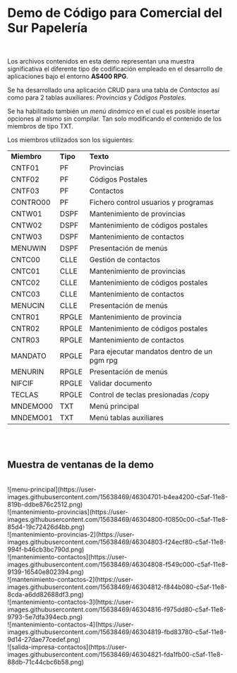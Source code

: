 <h1>Demo de Código para Comercial del Sur Papelería </h1><br>

<p>
Los archivos contenidos en esta demo representan una muestra significativa el diferente tipo de codificación empleado en el desarrollo
de aplicaciones bajo el entorno <b>AS400 RPG</b>. 
</p>
<p>
Se ha desarrollado una aplicación CRUD para una tabla de <em>Contactos</em> así como para 2 tablas auxiliares: <em>Provincias</em> y <em>Códigos Postales</em>. 
</p>
<p>
Se ha habilitado también un <em>menú dinámico</em> en el cual es posible insertar opciones al mismo sin compilar. Tan solo modificando el contenido
de los miembros de tipo TXT.
</p>

<p>
Los miembros utilizados son los siguientes:
</p>
<table>
<tr><td><b>Miembro</b></td>     <td><b>Tipo</b></td>        <td><b>Texto</b></td>
<tr><td>CNTF01</td>      <td>PF</td>         <td> Provincias</td></tr>                                         
<tr><td>CNTF02</td>      <td>PF</td>         <td>Códigos Postales</td></tr>                                   
<tr><td>CNTF03</td>      <td>PF</td>          <td>Contactos</td></tr>   
<tr><td>CONTRO00</td>    <td>PF</td>          <td>Fichero control usuarios y programas</td></tr>               
<tr><td>CNTW01</td>      <td>DSPF</td>        <td>Mantenimiento de provincias</td></tr>                        
<tr><td>CNTW02</td>      <td>DSPF</td>        <td>Mantenimiento de códigos postales</td></tr>                  
<tr><td>CNTW03</td>      <td>DSPF</td>        <td>Mantenimiento de contactos</td></tr>                         
<tr><td>MENUWIN</td>     <td>DSPF</td>        <td>Presentación de menús</td></tr>                              
<tr><td>CNTC00</td>      <td>CLLE</td>        <td>Gestión de contactos</td></tr>                              
<tr><td>CNTC01</td>      <td>CLLE</td>        <td>Mantenimiento de provincias</td></tr>                        
<tr><td>CNTC02</td>      <td>CLLE</td>        <td>Mantenimiento de códigos postales</td></tr>                  
<tr><td>CNTC03</td>      <td>CLLE</td>        <td>Mantenimiento de contactos</td></tr>                         
<tr><td>MENUCIN</td>     <td>CLLE</td>        <td>Presentación de menús</td></tr>      
<tr><td>CNTR01</td>     <td>RPGLE</td>       <td>Mantenimiento de provincia</td></tr>                        
<tr><td>CNTR02</td>     <td>RPGLE</td>       <td>Mantenimiento de códigos postales </td></tr>                 
<tr><td>CNTR03</td>      <td>RPGLE</td>       <td>Mantenimiento de contactos</td></tr>                         
<tr><td>MANDATO</td>     <td>RPGLE</td>       <td>Para ejecutar mandatos dentro de un pgm rpg</td></tr>        
<tr><td>MENURIN</td>     <td>RPGLE</td>       <td>Presentación de menús</td></tr>                              
<tr><td>NIFCIF</td>      <td>RPGLE</td>       <td>Validar documento</td></tr>                                  
<tr><td>TECLAS</td>      <td>RPGLE</td>       <td>Control de teclas presionadas /copy</td></tr>  
<tr><td>MNDEMO00</td>    <td>TXT</td>        <td> Menú principal</td></tr>                                     
<tr><td>MNDEMO01</td>    <td>TXT</td>         <td>Menú tablas auxiliares</td></tr>                             

</table>
<br><br>
<H2>Muestra de ventanas de la demo</H2>
<br>
![menu-principal](https://user-images.githubusercontent.com/15638469/46304701-b4ea4200-c5af-11e8-819b-ddbe876c2512.png)
<br>
![mantenimiento-provincias](https://user-images.githubusercontent.com/15638469/46304800-f0850c00-c5af-11e8-85d4-19c72426d4bb.png)
<br>
![mantenimiento-provincias-2](https://user-images.githubusercontent.com/15638469/46304803-f24ecf80-c5af-11e8-994f-b46cb3bc790d.png)
<br>
![mantenimiento-contactos](https://user-images.githubusercontent.com/15638469/46304808-f549c000-c5af-11e8-9139-16540e802394.png)
<br>
![mantenimiento-contactos-2](https://user-images.githubusercontent.com/15638469/46304812-f844b080-c5af-11e8-8cda-a6dd82688df3.png)
<br>
![mantenimiento-contactos-3](https://user-images.githubusercontent.com/15638469/46304816-f975dd80-c5af-11e8-9793-5e7dfa394ecb.png)
<br>
![mantenimiento-contactos-4](https://user-images.githubusercontent.com/15638469/46304819-fbd83780-c5af-11e8-9d14-27dae77cedef.png)
<br>
![salida-impresa-contactos](https://user-images.githubusercontent.com/15638469/46304821-fda1fb00-c5af-11e8-88db-71c44cbc6b58.png)






